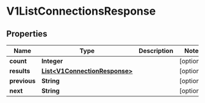 

# V1ListConnectionsResponse

## Properties

Name | Type | Description | Notes
------------ | ------------- | ------------- | -------------
**count** | **Integer** |  |  [optional]
**results** | [**List&lt;V1ConnectionResponse&gt;**](V1ConnectionResponse.md) |  |  [optional]
**previous** | **String** |  |  [optional]
**next** | **String** |  |  [optional]



